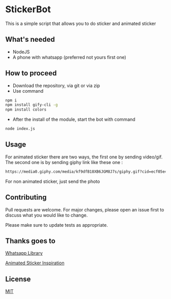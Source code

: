# StickerBot

This is a simple script that allows you to do sticker and animated sticker

## What's needed
- NodeJS
- A phone with whatsapp (preferred not yours first one)
## How to proceed
- Download the repository, via git or via zip
- Use command
```bash
npm i
npm install gify-cli -g
npm install colors
```
- After the install of the module, start the bot with command
```bash
node index.js
```
## Usage
For animated sticker there are two ways, the first one by sending video/gif. The second one is by sending giphy link like these one :
```bash
https://media0.giphy.com/media/kf9dfB18XB6JGM8J7s/giphy.gif?cid=ecf05e47c7c351f68736abdbfd4210ca56a2a9fd5323e60c&rid=giphy.gif
```
For non animated sticker, just send the photo
## Contributing

Pull requests are welcome. For major changes, please open an issue first to discuss what you would like to change.

Please make sure to update tests as appropriate.

## Thanks goes to
[Whatsapp Library](https://github.com/open-wa/wa-automate-nodejs)

[Animated Sticker Inspiration](https://github.com/MhankBarBar/whatsapp-bot)
## License
[MIT](https://choosealicense.com/licenses/mit/)
